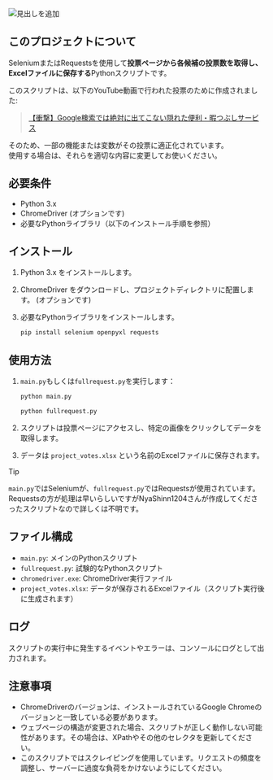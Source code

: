 ![見出しを追加](https://github.com/user-attachments/assets/24fe0ca1-9f89-41f2-a70a-8f4de6b0d778)

## このプロジェクトについて
SeleniumまたはRequestsを使用して**投票ページから各候補の投票数を取得し、Excelファイルに保存する**Pythonスクリプトです。

このスクリプトは、以下のYouTube動画で行われた投票のために作成されました:
>[【衝撃】Google検索では絶対に出てこない隠れた便利・暇つぶしサービス](https://www.youtube.com/watch?v=eqyAmSYw-p8&t=131s)

そのため、一部の機能または変数がその投票に適正化されています。  
使用する場合は、それらを適切な内容に変更してお使いください。

## 必要条件

- Python 3.x
- ChromeDriver (オプションです)
- 必要なPythonライブラリ（以下のインストール手順を参照）

## インストール

1. Python 3.x をインストールします。
2. ChromeDriver をダウンロードし、プロジェクトディレクトリに配置します。 (オプションです)
3. 必要なPythonライブラリをインストールします。

    ```sh
    pip install selenium openpyxl requests
    ```

## 使用方法

1. `main.py`もしくは`fullrequest.py`を実行します：

    ```sh
    python main.py
    ```
    ```sh
    python fullrequest.py
    ```

2. スクリプトは投票ページにアクセスし、特定の画像をクリックしてデータを取得します。
3. データは `project_votes.xlsx` という名前のExcelファイルに保存されます。

> [!TIP]
> `main.py`ではSeleniumが、`fullrequest.py`ではRequestsが使用されています。
> Requestsの方が処理は早いらしいですがNyaShinn1204さんが作成してくださったスクリプトなので詳しくは不明です。

## ファイル構成

- `main.py`: メインのPythonスクリプト
- `fullrequest.py`: 試験的なPythonスクリプト
- `chromedriver.exe`: ChromeDriver実行ファイル
- `project_votes.xlsx`: データが保存されるExcelファイル（スクリプト実行後に生成されます）

## ログ

スクリプトの実行中に発生するイベントやエラーは、コンソールにログとして出力されます。

## 注意事項

- ChromeDriverのバージョンは、インストールされているGoogle Chromeのバージョンと一致している必要があります。
- ウェブページの構造が変更された場合、スクリプトが正しく動作しない可能性があります。その場合は、XPathやその他のセレクタを更新してください。
- このスクリプトではスクレイピングを使用しています。リクエストの頻度を調整し、サーバーに過度な負荷をかけないようにしてください。
